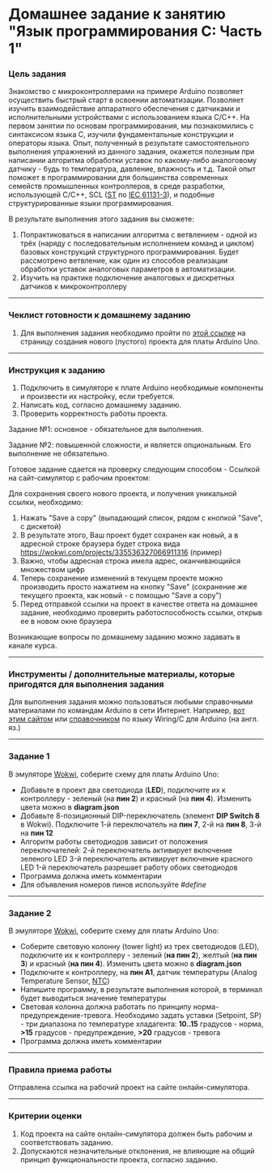 # Домашнее задание к занятию "Язык программирования С: Часть 1"

### Цель задания

Знакомство с микроконтроллерами на примере Arduino позволяет осуществить быстрый старт в освоении автоматизации. Позволяет изучить взаимодействие аппаратного обеспечения с датчиками и исполнительными устройствами с использованием языка C/C++.
На первом занятии по основам программирования, мы познакомились с синтаксисом языка C, изучили фундаментальные конструкции и операторы языка. Опыт, полученный в результате самостоятельного выполнения упражнений из данного задания, окажется полезным при написании алгоритма обработки уставок по какому-либо аналоговому датчику - будь то температура, давление, влажность и т.д. Такой опыт поможет в программировании для большинства современных семейств промышленных контроллеров, в среде разработки, использующей C/C++, SCL ([ST](https://ru.wikipedia.org/wiki/Structured_Text) по [IEC 61131-3](https://ru.wikipedia.org/wiki/IEC_61131-3)), и подобные структурированные языки программирования.

В результате выполнения этого задания вы сможете:
1. Попрактиковаться в написании алгоритма с ветвлением - одной из трёх (наряду с последовательным исполнением команд и циклом) базовых конструкций структурного программирования. Будет рассмотрено ветвление, как один из способов реализации обработки уставок аналоговых параметров в автоматизации.
2. Изучить на практике подключение аналоговых и дискретных датчиков к микроконтроллеру

------

### Чеклист готовности к домашнему заданию

1. Для выполнения задания необходимо пройти по [этой ссылке](https://wokwi.com/projects/new/arduino-uno) на страницу создания нового (пустого) проекта для платы Arduino Uno.

------

### Инструкция к заданию

1. Подключить в симуляторе к плате Arduino необходимые компоненты и произвести их настройку, если требуется.
2. Написать код, согласно домашнему заданию.
3. Проверить корректность работы проекта.

Задание №1: основное - обязательное для выполнения.

Задание №2: повышенной сложности, и является опциональным. Его выполнение не обязательно.

Готовое задание сдается на проверку следующим способом - Ссылкой на сайт-симулятор с рабочим проектом: 

Для сохранения своего нового проекта, и получения уникальной ссылки, необходимо:
1. Нажать "Save a copy" (выпадающий список, рядом с кнопкой "Save", с дискетой)
2. В результате этого, Ваш проект будет сохранен как новый, а в адресной строке браузера будет строка вида https://wokwi.com/projects/335536327066911316 (пример)
3. Важно, чтобы адресная строка имела адрес, оканчивающийся множеством цифр
4. Теперь сохранение изменений в текущем проекте можно производить просто нажатием на кнопку "Save" (сохранение же текущего проекта, как новый - с помощью "Save a copy")
5. Перед отправкой ссылки на проект в качестве ответа на домашнее задание, необходимо проверить работоспособность ссылки, открыв ее в новом окне браузера

Возникающие вопросы по домашнему заданию можно задавать в канале курса.

------

### Инструменты / дополнительные материалы, которые пригодятся для выполнения задания

Для выполнения задания можно пользоваться любыми справочными материалами по командам Arduino в сети Интернет.
Например, [вот этим сайтом](https://alexgyver.ru/lessons/arduino-reference/) или [справочником](https://www.arduino.cc/reference/en) по языку Wiring/С для Arduino (на англ. яз.)

------

### Задание 1

В эмуляторе [Wokwi](https://wokwi.com), соберите схему для платы Arduino Uno:
- Добавьте в проект два светодиода (**LED**), подключите их к контроллеру - зеленый (на **пин 2**) и красный (на **пин 4**). Изменить цвета можно в **diagram.json**
- Добавьте 8-позиционный DIP-переключатель (элемент **DIP Switch 8** в Wokwi). Подключите 1-й переключатель на **пин 7**, 2-й на **пин 8**, 3-й на **пин 12**
- Алгоритм работы светодиодов зависит от положения переключателей: 
2-й переключатель активирует включение зеленого LED
3-й переключатель активирует включение красного LED
1-й переключатель разрешает работу обоих светодиодов
- Программа должна иметь комментарии
- Для объявления номеров пинов используйте *#define*

------

### Задание 2

В эмуляторе [Wokwi](https://wokwi.com), соберите схему для платы Arduino Uno:
- Соберите световую колонну (tower light) из трех светодиодов (LED), подключите их к контроллеру - зеленый (**на пин 2**), желтый (**на пин 3**) и красный (**на пин 4**). Изменить цвета можно в **diagram.json**
- Подключите к контроллеру, на **пин A1**, датчик температуры (Analog Temperature Sensor, [NTC](https://ru.wikipedia.org/wiki/%D0%A2%D0%B5%D1%80%D0%BC%D0%BE%D1%80%D0%B5%D0%B7%D0%B8%D1%81%D1%82%D0%BE%D1%80))
- Напишите программу, в результате выполнения которой, в терминал будет выводиться значение температуры
- Световая колонна должна работать по принципу норма-предупреждение-тревога.
Необходимо задать уставки (Setpoint, SP) - три диапазона по температуре хладагента:
**10..15** градусов - норма, **>15** градусов - предупреждение, **>20** градусов - тревога
- Программа должна иметь комментарии

------

### Правила приема работы

Отправлена ссылка на рабочий проект на сайте онлайн-симулятора.

------

### Критерии оценки

1. Код проекта на сайте онлайн-симулятора должен быть рабочим и соответствовать заданию.
2. Допускаются незначительные отклонения, не влияющие на общий принцип функциональности проекта, согласно заданию.
